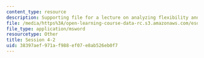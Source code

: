 ```yaml
---
content_type: resource
description: Supporting file for a lecture on analyzing flexibility and other topics.
file: /media/https%3A/open-learning-course-data-rc.s3.amazonaws.com/esd-70j-engineering-economy-module-fall-2009/38397aef971af988ef07e8ab526eb0f7_ESD70session4_2.xls
file_type: application/msword
resourcetype: Other
title: Session 4-2
uid: 38397aef-971a-f988-ef07-e8ab526eb0f7
---
```

